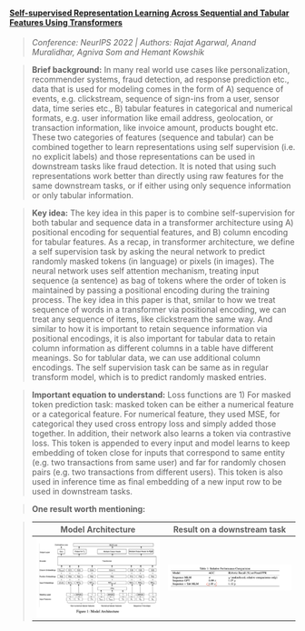 


#### [Self-supervised Representation Learning Across Sequential and Tabular Features Using Transformers](https://openreview.net/pdf?id=wIIJlmr1Dsk)

> *Conference: NeurIPS 2022 | Authors: Rajat Agarwal, Anand Muralidhar, Agniva Som and Hemant Kowshik*  

> **Brief background:** 
    In many real world use cases like personalization, recommender systems, fraud detection, ad response prediction etc., data that is used for modeling comes in the
    form of A) sequence of events, e.g. clickstream, sequence of sign-ins from a user, sensor data, time series etc., B) tabular features in categorical and numerical formats, e.g. user information like email address, geolocation, or transaction information, like invoice amount, products bought etc. These two categories of features (sequence and tabular) can be combined together to learn representations using self supervision (i.e. no explicit labels) and those representations can be used in downstream tasks like fraud detection. It is noted that using such representations work better than directly using raw features for the same downstream tasks, or if either using only sequence information or only tabular information.


> **Key idea:** 
    The key idea in this paper is to combine self-supervision for both tabular and sequence data in a transformer architecture using A) positional encoding for sequential features, and B) column encoding for tabular features. As a recap, in transformer architecture, we define a self supervision task by asking the neural network to predict randomly masked tokens (in language) or pixels (in images). The neural network uses self attention mechanism, treating input 
    sequence (a sentence) as bag of tokens where the order of token is maintained by passing a positional encoding during the training process. The key idea in this paper is that, smilar to how we treat sequence of words in a transformer via positional encoding, we can treat any sequence of items, like clickstream the same way. And similar to how it is important to retain sequence information via positional encodings, it is also important for tabular data to retain column information as different columns in a table have different meanings. So for tablular data, we can use additional column encodings. The self supervision task 
    can be same as in regular transform model, which is to predict randomly masked entries.   


> **Important equation to understand:**
    Loss functions are 1) For masked token prediction task: masked token can be either a numerical feature or a categorical feature. For numerical feature, they used MSE, for categorical they used cross entropy loss and simply added those together. In addition, their network also learns a <cls> token via contrastive loss. This token is appended to every input and model learns to keep embedding of token close for inputs that correspond to same entity (e.g. two transactions from same user) and far for randomly chosen pairs (e.g. two transactions from different users). This token is also used in inference time as final embedding of
    a new input row to be used in downstream tasks.   
    

> **One result worth mentioning:** 

> Model Architecture            | Result on a downstream task
> :-------------------------:|:-------------------------:
> <img src="images/tabtransformer-archi.png" width="600"/>  |  <img src="images/tabtransformer-auc.png" width="600"/>



